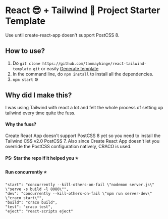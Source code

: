 # React 😎 + Tailwind 💨 Project Starter Template 
Use until create-react-app doesn't support PostCSS 8.

## How to use?
1. Do `git clone https://github.com/tanmayhinge/react-tailwind-template.git` or easily [ Generate template](https://github.com/tanmayhinge/react-tailwind-template/generate)
2. In the command line, do `npm install` to install all the dependencies. 
3. `npm start` ⚙️

## Why did I make this?
I was using Tailwind with react a lot and felt the whole process of setting up tailwind every time quite the fuss.  

#### Why the fuss?
Create React App doesn't support PostCSS 8 yet so you need to install the Tailwind CSS v2.0 PostCSS 7. Also since Create React App doesn't let you override the PostCSS configuration natively, CRACO is used.

#### PS: Star the repo if it helped you ⭐

#### Run concurrently ⭐
    "start": "concurrently --kill-others-on-fail \"nodemon server.js\" \"serve -s build -l 8080\"",
    "dev": "concurrently --kill-others-on-fail \"npm run server-dev\" \"craco start\"",
    "build": "craco build",
    "test": "craco test",
    "eject": "react-scripts eject"    
